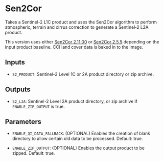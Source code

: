 # Sen2Cor

Takes a Sentinel-2 L1C product and uses the Sen2Cor algorithm to perform
atmospheric, terrain and cirrus correction to generate a Sentinel-2 L2A product.

This version uses either
[Sen2Cor 2.11.00](https://step.esa.int/main/snap-supported-plugins/sen2cor/sen2cor-v2-11/)
or [Sen2Cor 2.5.5](https://step.esa.int/main/snap-supported-plugins/sen2cor/sen2cor_v2-5-5/)
depending on the input product baseline. CCI land cover data is baked in to the
image.

## Inputs

- `S2_PRODUCT`: Sentinel-2 Level 1C or 2A product directory or zip archive.

## Outputs

- `S2_L2A`: Sentinel-2 Level 2A product directory, or zip archive if
  `ENABLE_ZIP_OUTPUT` is true.

## Parameters

- `ENABLE_QI_DATA_FALLBACK`: (OPTIONAL) Enables the creation of blank directory
  to allow certain old data to be processed. Default: true.

- `ENABLE_ZIP_OUTPUT`: (OPTIONAL) Enables the output product to be zipped.
  Default: true.
